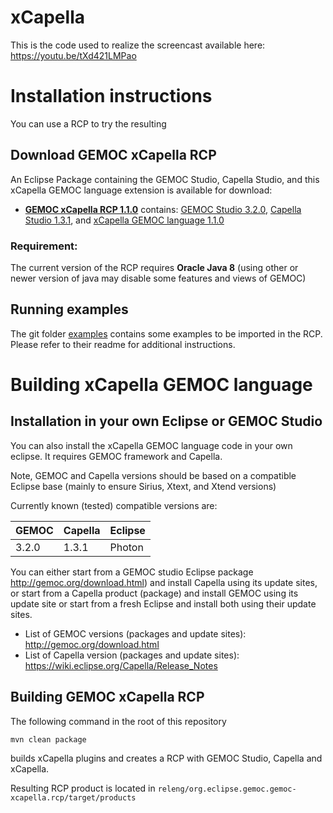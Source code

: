 # xCapella

This is the code used to realize the screencast available here: https://youtu.be/tXd421LMPao


# Installation instructions

You can use a RCP to try the resulting 

## Download GEMOC xCapella RCP

An Eclipse Package containing the GEMOC Studio, Capella Studio, and this xCapella GEMOC language extension is available for download:
 
-  **[GEMOC xCapella RCP 1.1.0](http://gemoc.irisa.fr/pub/studio/gemoc_xcapella_1_1_0/)** contains: 
   [GEMOC Studio 3.2.0](http://gemoc.org/studio_releases/eclipse_package/updatesite/2020/06/16/V3.2.0.html), 
   [Capella Studio 1.3.1](https://github.com/eclipse/capella/releases/tag/v1.3.1), and 
   [xCapella GEMOC language 1.1.0]()

### Requirement:

The current version of the RCP requires **Oracle Java 8**  (using other or newer version of java may disable some features and views of GEMOC) 

## Running examples

The git folder [examples](https://github.com/gemoc/xCapella/tree/master/examples) contains some examples to be imported in the RCP. 
Please refer to their readme for additional instructions.

# Building xCapella GEMOC language

## Installation in your own Eclipse or GEMOC Studio

You can also install the xCapella GEMOC language code in your own eclipse. It requires GEMOC framework and Capella.

Note, GEMOC and Capella versions should be based on a compatible Eclipse base (mainly to ensure Sirius, Xtext, and Xtend versions)  

Currently known (tested) compatible versions are:

| GEMOC         | Capella        | Eclipse       |
| :------------ | :------------- | ------------- |
| 3.2.0         | 1.3.1          | Photon        |


You can either start from a GEMOC studio Eclipse package http://gemoc.org/download.html) and install Capella using its update sites, or start from a Capella product (package) and install GEMOC using its update site
or start from a fresh Eclipse and install both using their update sites.

- List of GEMOC versions (packages and update sites): http://gemoc.org/download.html
- List of Capella version (packages and update sites): https://wiki.eclipse.org/Capella/Release_Notes

## Building GEMOC xCapella RCP

The following command in the root of this repository
```sh
mvn clean package
```
builds xCapella plugins and creates a RCP with GEMOC Studio, Capella and xCapella.

Resulting RCP product is located in `releng/org.eclipse.gemoc.gemoc-xcapella.rcp/target/products`

